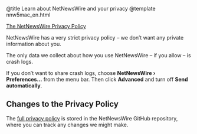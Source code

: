 @title Learn about NetNewsWire and your privacy
@template nnw5mac_en.html

[The NetNewsWire Privacy Policy](https://netnewswire.com/privacypolicy.html)

NetNewsWire has a very strict privacy policy – we don’t want any private information about you.

The only data we collect about how you use NetNewsWire – if you allow – is crash logs.

If you don’t want to share crash logs, choose **NetNewsWire › Preferences…** from the menu bar. Then click **Advanced** and turn off **Send automatically**.


Changes to the Privacy Policy
-----------------------------

The [full privacy policy](https://github.com/Ranchero-Software/NetNewsWire/blob/master/Technotes/privacypolicy.markdown) is stored in the NetNewsWire GitHub repository, where you can track any changes we might make.
